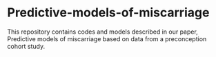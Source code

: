 # Predictive-models-of-miscarriage
This repository contains codes and models described in our paper, Predictive models of miscarriage based on data from a preconception cohort study.
